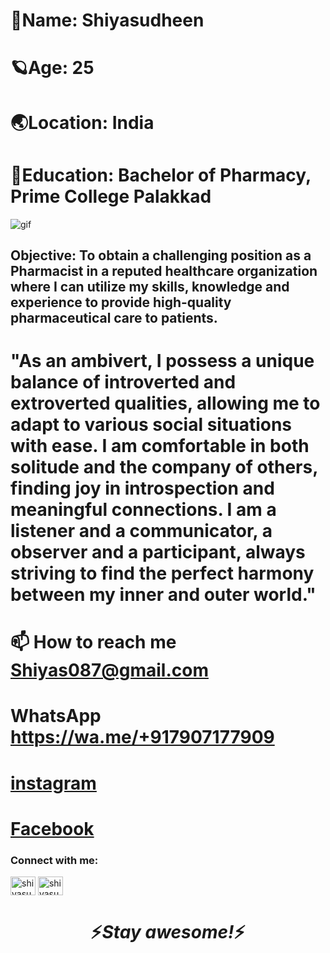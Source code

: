 
# 🦋Name: Shiyasudheen 

# 🪐Age: 25 

# 🌏Location: India 

# 🌝Education: Bachelor of Pharmacy, Prime College Palakkad



![ gif ](https://github.com/Thajudecodes/shiyasudheen.github.io/blob/ab0cafb153d66761496f632f4609c05a009373b8/drag-medicine.gif)

## Objective: To obtain a challenging position as a Pharmacist in a reputed healthcare organization where I can utilize my skills, knowledge and experience to provide high-quality pharmaceutical care to patients.
 
 
 # "As an ambivert, I possess a unique balance of introverted and extroverted qualities, allowing me to adapt to various social situations with ease. I am comfortable in both solitude and the company of others, finding joy in introspection and meaningful connections. I am a listener and a communicator, a observer and a participant, always striving to find the perfect harmony between my inner and outer world."

# 📫 How to reach me **Shiyas087@gmail.com** 
#  WhatsApp **https://wa.me/+917907177909**
# [instagram](https://instagram.com/shiyasudheenshiya)
# [Facebook](https://instagram.com/shiyasudheenshiya)





<h3 align="left">Connect with me:</h3>
<p align="left">
<a href="https://fb.com/shiyasudheenshiya" target="blank"><img align="center" src="https://raw.githubusercontent.com/rahuldkjain/github-profile-readme-generator/master/src/images/icons/Social/facebook.svg" alt="shiyasudheenshiya" height="30" width="40" /></a>
<a href="https://instagram.com/shiyasudheenshiya" target="blank"><img align="center" src="https://raw.githubusercontent.com/rahuldkjain/github-profile-readme-generator/master/src/images/icons/Social/instagram.svg" alt="shiyasudheenshiya" height="30" width="40" /></a>
</p>

<h1 align='center'>⚡️<i>Stay awesome!</i>⚡️</h1>

